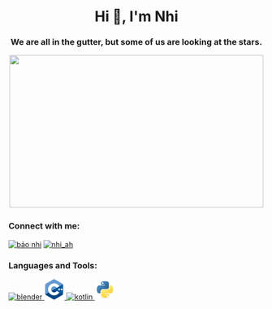 

<h1 align="center">Hi 👋, I'm Nhi</h1>
<h3 align="center">We are all in the gutter, but some of us are looking at the stars.</h3>
<p align="center">
<img src="https://ghiencongnghe.info/wp-content/uploads/2021/02/1581591620013_WhoppingBlackLemur-size_restricted.gif" width="500" height="300" />
<h3 align="left">Connect with me:</h3>
<p align="left">
<a href="https://fb.com/bảo nhi" target="blank"><img align="center" src="https://raw.githubusercontent.com/rahuldkjain/github-profile-readme-generator/master/src/images/icons/Social/facebook.svg" alt="bảo nhi" height="30" width="40" /></a>
<a href="https://instagram.com/nhi_ah" target="blank"><img align="center" src="https://raw.githubusercontent.com/rahuldkjain/github-profile-readme-generator/master/src/images/icons/Social/instagram.svg" alt="nhi_ah" height="30" width="40" /></a>
</p> 
<h3 align="left">Languages and Tools:</h3>
<p align="left"> <a href="https://www.blender.org/" target="_blank" rel="noreferrer"> <img src="https://download.blender.org/branding/community/blender_community_badge_white.svg" alt="blender" width="40" height="40"/> </a> <a href="https://www.w3schools.com/cpp/" target="_blank" rel="noreferrer"> <img src="https://raw.githubusercontent.com/devicons/devicon/master/icons/cplusplus/cplusplus-original.svg" alt="cplusplus" width="40" height="40"/> </a> <a href="https://kotlinlang.org" target="_blank" rel="noreferrer"> <img src="https://www.vectorlogo.zone/logos/kotlinlang/kotlinlang-icon.svg" alt="kotlin" width="40" height="40"/> </a> <a href="https://www.python.org" target="_blank" rel="noreferrer"> <img src="https://raw.githubusercontent.com/devicons/devicon/master/icons/python/python-original.svg" alt="python" width="40" height="40"/> </a> </p>
